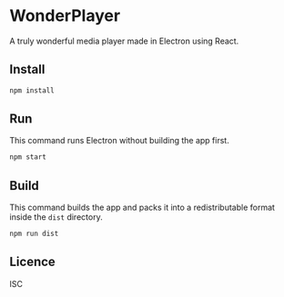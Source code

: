 # WonderPlayer
A truly wonderful media player made in Electron using React.

## Install
```bash
npm install
```

## Run
This command runs Electron without building the app first.

```bash
npm start
```

## Build
This command builds the app and packs it into a redistributable format inside
the `dist` directory.

```bash
npm run dist
```

## Licence
ISC
